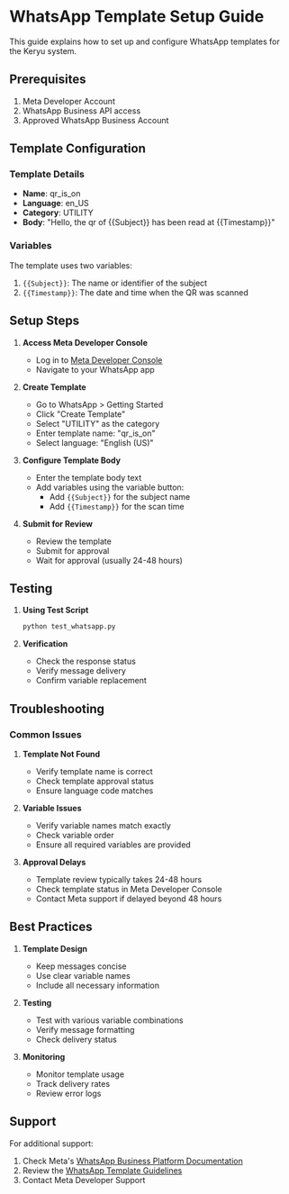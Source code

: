 # WhatsApp Template Setup Guide

This guide explains how to set up and configure WhatsApp templates for the Keryu system.

## Prerequisites

1. Meta Developer Account
2. WhatsApp Business API access
3. Approved WhatsApp Business Account

## Template Configuration

### Template Details

- **Name**: qr_is_on
- **Language**: en_US
- **Category**: UTILITY
- **Body**: "Hello, the qr of {{Subject}} has been read at {{Timestamp}}"

### Variables

The template uses two variables:
1. `{{Subject}}`: The name or identifier of the subject
2. `{{Timestamp}}`: The date and time when the QR was scanned

## Setup Steps

1. **Access Meta Developer Console**
   - Log in to [Meta Developer Console](https://developers.facebook.com)
   - Navigate to your WhatsApp app

2. **Create Template**
   - Go to WhatsApp > Getting Started
   - Click "Create Template"
   - Select "UTILITY" as the category
   - Enter template name: "qr_is_on"
   - Select language: "English (US)"

3. **Configure Template Body**
   - Enter the template body text
   - Add variables using the variable button:
     - Add `{{Subject}}` for the subject name
     - Add `{{Timestamp}}` for the scan time

4. **Submit for Review**
   - Review the template
   - Submit for approval
   - Wait for approval (usually 24-48 hours)

## Testing

1. **Using Test Script**
   ```bash
   python test_whatsapp.py
   ```

2. **Verification**
   - Check the response status
   - Verify message delivery
   - Confirm variable replacement

## Troubleshooting

### Common Issues

1. **Template Not Found**
   - Verify template name is correct
   - Check template approval status
   - Ensure language code matches

2. **Variable Issues**
   - Verify variable names match exactly
   - Check variable order
   - Ensure all required variables are provided

3. **Approval Delays**
   - Template review typically takes 24-48 hours
   - Check template status in Meta Developer Console
   - Contact Meta support if delayed beyond 48 hours

## Best Practices

1. **Template Design**
   - Keep messages concise
   - Use clear variable names
   - Include all necessary information

2. **Testing**
   - Test with various variable combinations
   - Verify message formatting
   - Check delivery status

3. **Monitoring**
   - Monitor template usage
   - Track delivery rates
   - Review error logs

## Support

For additional support:
1. Check Meta's [WhatsApp Business Platform Documentation](https://developers.facebook.com/docs/whatsapp)
2. Review the [WhatsApp Template Guidelines](https://developers.facebook.com/docs/whatsapp/cloud-api/message-templates)
3. Contact Meta Developer Support 